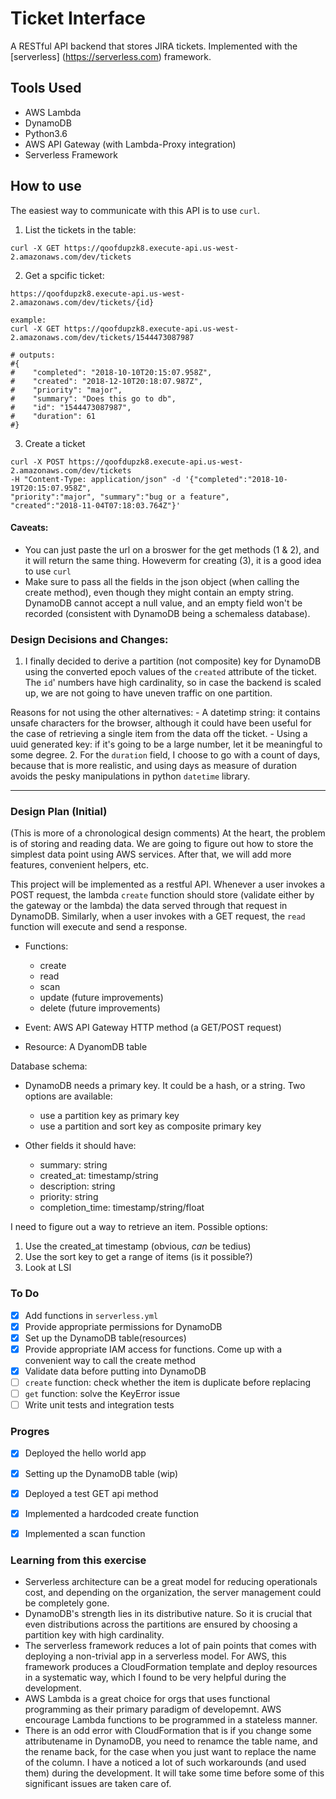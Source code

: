 # Ticket Interface
A RESTful API backend that stores JIRA tickets. Implemented with the 
[serverless] (https://serverless.com) framework. 

## Tools Used
- AWS Lambda 
- DynamoDB 
- Python3.6
- AWS API Gateway (with Lambda-Proxy integration)
- Serverless Framework

## How to use
The easiest way to communicate with this API is to use `curl`.
1. List the tickets in the table:
```
curl -X GET https://qoofdupzk8.execute-api.us-west-2.amazonaws.com/dev/tickets
```
2. Get a spcific ticket:
```
https://qoofdupzk8.execute-api.us-west-2.amazonaws.com/dev/tickets/{id}

example:
curl -X GET https://qoofdupzk8.execute-api.us-west-2.amazonaws.com/dev/tickets/1544473087987

# outputs:
#{
#    "completed": "2018-10-10T20:15:07.958Z", 
#    "created": "2018-12-10T20:18:07.987Z",
#    "priority": "major", 
#    "summary": "Does this go to db", 
#    "id": "1544473087987",
#    "duration": 61
#}
```

3. Create a ticket 
```
curl -X POST https://qoofdupzk8.execute-api.us-west-2.amazonaws.com/dev/tickets
-H "Content-Type: application/json" -d '{"completed":"2018-10-19T20:15:07.958Z",
"priority":"major", "summary":"bug or a feature",
"created":"2018-11-04T07:18:03.764Z"}' 

```

#### Caveats: 
* You can just paste the url on a broswer for the get methods (1 & 2), and it
will return the same thing. Howeverm for creating (3), it is a good idea to use
`curl`
* Make sure to pass all the fields in the json object (when calling the create
method), even though they might contain an empty string. DynamoDB cannot accept
a null value, and an empty field won't be recorded (consistent with DynamoDB
being a schemaless database).


### Design Decisions and Changes:
1. I finally decided to derive a partition (not composite) key for DynamoDB
using the converted epoch values of the `created` attribute of the ticket. The
`id`' numbers have high cardinality, so in case the backend is scaled up, we are
not going to have uneven traffic on one partition.

Reasons for not using the other alternatives:
    - A datetimp string: it contains unsafe characters for the browser, although it
    could have been useful for the case of retrieving a single item from the data 
    off the ticket.
    - Using a uuid generated key: if it's going to be a large number, let it be
    meaningful to some degree.
2. For the `duration` field, I choose to go with a count of days, because that
is more realistic, and using days as measure of duration avoids the pesky
manipulations in python `datetime` library.

---
### Design Plan (Initial)
(This is more of a chronological design comments)
At the heart, the problem is of storing and reading data. We are going to
figure out how to store the simplest data point using AWS services. After that,
we will add more features, convenient helpers, etc.

This project will be implemented as a restful API. Whenever a user invokes a POST 
request, the lambda `create` function should store (validate either by the gateway 
or the lambda) the data served through that request in DynamoDB. 
Similarly, when a user invokes with a GET request, the `read` function will execute 
and send a response.

- Functions: 
    * create
    * read
    * scan 
    * update (future improvements)
    * delete (future improvements)

- Event: AWS API Gateway HTTP method (a GET/POST request)
- Resource: A DyanomDB table

Database schema:
* DynamoDB needs a primary key. It could be a hash, or a string. 
Two options are available: 
    - use a partition key as primary key
    - use a partition and sort key as composite primary key

* Other fields it should have: 
    - summary: string
    - created_at: timestamp/string
    - description: string
    - priority: string
    - completion_time: timestamp/string/float

I need to figure out a way to retrieve an item. Possible options:
1. Use the created_at timestamp (obvious, *can* be tedius)
2. Use the sort key to get a range of items (is it possible?)
3. Look at LSI

### To Do
- [x] Add functions in `serverless.yml`
- [x] Provide appropriate permissions for DynamoDB
- [x] Set up the DynamoDB table(resources)
- [x] Provide appropriate IAM access for functions. Come up with a convenient
way to call the create method
- [x] Validate data before putting into DynamoDB
- [ ] `create` function: check whether the item is duplicate before replacing
- [ ] `get` function: solve the KeyError issue
- [ ] Write unit tests and integration tests

### Progres
- [x] Deployed the hello world app
- [x] Setting up the DynamoDB table (wip)
- [x] Deployed a test GET api method
- [x] Implemented a hardcoded create function
- [x] Implemented a scan function


### Learning from this exercise
- Serverless architecture can be a great model for reducing operationals cost,
and depending on the organization, the server management could be completely
gone.
- DynamoDB's strength lies in its distributive nature. So it is crucial that even
distributions across the partitions are ensured by choosing a partition key
with high cardinality.
- The serverless framework  reduces a lot of pain points
that comes with deploying a non-trivial app in a serverless model. For AWS,
this framework produces a CloudFormation template and deploy resources in a
systematic way, which I found to be very helpful during the development.
- AWS Lambda is a great choice for orgs that uses functional programming as
their primary paradigm of developemnt. AWS encourage Lambda functions 
to be programmed in a stateless manner.
- There is an odd error with CloudFormation that is if you change some
attributename in DynamoDB, you need to renamce the table name, and the rename
back, for the case when you just want to replace the name of the column. I have
a noticed a lot of such workarounds (and used them) during the development. It
will take some time before some of this significant issues are taken care of.

